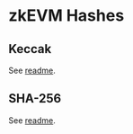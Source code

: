 # zkEVM Hashes

## Keccak

See [readme](./src/keccak/README.md).

## SHA-256

See [readme](./src/sha256/README.md).
